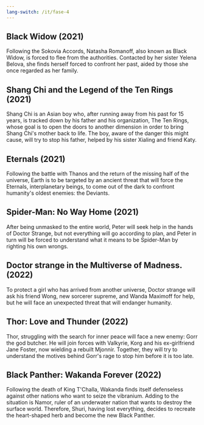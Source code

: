 ```yaml
---
lang-switch: /it/fase-4
---
```

## Black Widow (2021) 
Following the Sokovia Accords, Natasha Romanoff, also known as Black Widow, is forced to flee from the authorities. Contacted by her sister Yelena Belova, she finds herself forced to confront her past, aided by those she once regarded as her family.
## Shang Chi and the Legend of the Ten Rings (2021)
Shang Chi is an Asian boy who, after running away from his past for 15 years, is tracked down by his father and his organization, The Ten Rings, whose goal is to open the doors to another dimension in order to bring Shang Chi's mother back to life. The boy, aware of the danger this might cause, will try to stop his father, helped by his sister Xialing and friend Katy.
## Eternals (2021)
Following the battle with Thanos and the return of the missing half of the universe, Earth is to be targeted by an ancient threat that will force the Eternals, interplanetary beings, to come out of the dark to confront humanity's oldest enemies: the Deviants.
## Spider-Man: No Way Home (2021) 
After being unmasked to the entire world, Peter will seek help in the hands of Doctor Strange, but not everything will go according to plan, and Peter in turn will be forced to understand what it means to be Spider-Man by righting his own wrongs.
## Doctor strange in the Multiverse of Madness. (2022)
To protect a girl who has arrived from another universe, Doctor strange will ask his friend Wong, new sorcerer supreme, and Wanda Maximoff for help, but he will face an unexpected threat that will endanger humanity.
## Thor: Love and Thunder (2022)
Thor, struggling with the search for inner peace will face a new enemy: Gorr the god butcher. He will join forces with Valkyrie, Korg and his ex-girlfriend Jane Foster, now wielding a rebuilt Mjonnir. Together, they will try to understand the motives behind Gorr's rage to stop him before it is too late.
## Black Panther: Wakanda Forever (2022)
Following the death of King T'Challa, Wakanda finds itself defenseless against other nations who want to seize the vibranium. Adding to the situation is Namor, ruler of an underwater nation that wants to destroy the surface world. Therefore, Shuri, having lost everything, decides to recreate the heart-shaped herb and become the new Black Panther.
